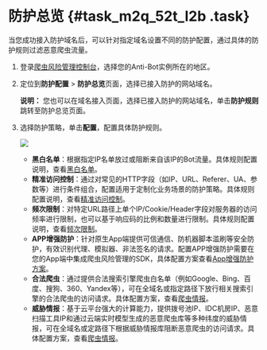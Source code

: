 # 防护总览 {#task_m2q_52t_l2b .task}

当您成功接入防护域名后，可以针对指定域名设置不同的防护配置，通过具体的防护规则过滤恶意爬虫流量。

1.  登录[爬虫风险管理控制台](https://yundun.console.aliyun.com/?p=antibot)，选择您的Anti-Bot实例所在的地区。 
2.  定位到**防护配置** \> **防护总览**页面，选择已接入防护的网站域名。 

    **说明：** 您也可以在域名接入页面，选择已接入防护的网站域名，单击**防护规则**跳转至防护总览页面。

3.  选择防护策略，单击**配置**，配置具体防护规则。 

    ![](http://static-aliyun-doc.oss-cn-hangzhou.aliyuncs.com/assets/img/15823/15564463067159_zh-CN.png)

    -   **黑白名单**：根据指定IP名单放过或阻断来自该IP的Bot流量。具体规则配置说明，查看[黑白名单](intl.zh-CN/用户指南/防护配置/黑白名单.md#)。
    -   **精准访问控制**：通过对常见的HTTP字段（如IP、URL、Referer、UA、参数等）进行条件组合，配置适用于定制化业务场景的防护策略。具体规则配置说明，查看[精准访问控制](intl.zh-CN/用户指南/防护配置/精准访问控制.md#)。
    -   **频次限制**：对特定URL路径上单个IP/Cookie/Header字段对服务器的访问频率进行限制，也可以基于响应码的比例和数量进行限制。具体规则配置说明，查看[频次限制](intl.zh-CN/用户指南/防护配置/频次限制.md#)。
    -   **APP增强防护**：针对原生App端提供可信通信、防机器脚本滥刷等安全防护，有效识别代理、模拟器、非法签名的请求。配置APP增强防护需要在您的App端中集成爬虫风险管理的SDK，具体配置方案查看[App增强防护方案](../../../../intl.zh-CN/用户指南/App增强防护SDK/方案概述.md#)。
    -   **合法爬虫**：通过提供合法搜索引擎爬虫白名单（例如Google、Bing、百度、搜狗、360、Yandex等），可在全域名或指定路径下放行相关搜索引擎的合法爬虫的访问请求。具体配置方案，查看[爬虫情报](intl.zh-CN/用户指南/防护配置/爬虫情报.md#)。
    -   **威胁情报**：基于云平台强大的计算能力，提供拨号池IP、IDC机房IP、恶意扫描工具IP和通过云端实时模型生成的恶意爬虫库等多种纬度的威胁情报，可在全域名或定路径下根据威胁情报库阻断恶意爬虫的访问请求。具体配置方案，查看[爬虫情报](intl.zh-CN/用户指南/防护配置/爬虫情报.md#)。

